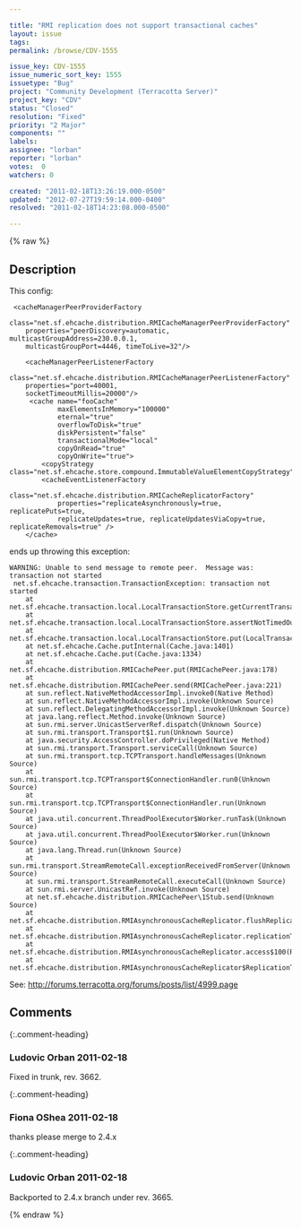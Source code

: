 ```yaml
---

title: "RMI replication does not support transactional caches"
layout: issue
tags: 
permalink: /browse/CDV-1555

issue_key: CDV-1555
issue_numeric_sort_key: 1555
issuetype: "Bug"
project: "Community Development (Terracotta Server)"
project_key: "CDV"
status: "Closed"
resolution: "Fixed"
priority: "2 Major"
components: ""
labels: 
assignee: "lorban"
reporter: "lorban"
votes:  0
watchers: 0

created: "2011-02-18T13:26:19.000-0500"
updated: "2012-07-27T19:59:14.000-0400"
resolved: "2011-02-18T14:23:08.000-0500"

---
```




{% raw %}



## Description

<div markdown="1" class="description">

This config:

```
 <cacheManagerPeerProviderFactory
 	class="net.sf.ehcache.distribution.RMICacheManagerPeerProviderFactory"	
 	properties="peerDiscovery=automatic, multicastGroupAddress=230.0.0.1,
 	multicastGroupPort=4446, timeToLive=32"/>
 	
 	<cacheManagerPeerListenerFactory
 	class="net.sf.ehcache.distribution.RMICacheManagerPeerListenerFactory"	
 	properties="port=40001,
 	socketTimeoutMillis=20000"/>
     <cache name="fooCache"
            maxElementsInMemory="100000"
            eternal="true"           
            overflowToDisk="true"
            diskPersistent="false"
            transactionalMode="local" 
            copyOnRead="true"
            copyOnWrite="true">
 		<copyStrategy class="net.sf.ehcache.store.compound.ImmutableValueElementCopyStrategy"/>
 		<cacheEventListenerFactory
 	   		class="net.sf.ehcache.distribution.RMICacheReplicatorFactory"
 	   		properties="replicateAsynchronously=true, replicatePuts=true,
 	   		replicateUpdates=true, replicateUpdatesViaCopy=true, replicateRemovals=true" />
 	</cache>
```


ends up throwing this exception:


```
WARNING: Unable to send message to remote peer.  Message was: transaction not started
 net.sf.ehcache.transaction.TransactionException: transaction not started
 	at net.sf.ehcache.transaction.local.LocalTransactionStore.getCurrentTransactionContext(LocalTransactionStore.java:89)
 	at net.sf.ehcache.transaction.local.LocalTransactionStore.assertNotTimedOut(LocalTransactionStore.java:95)
 	at net.sf.ehcache.transaction.local.LocalTransactionStore.put(LocalTransactionStore.java:155)
 	at net.sf.ehcache.Cache.putInternal(Cache.java:1401)
 	at net.sf.ehcache.Cache.put(Cache.java:1334)
 	at net.sf.ehcache.distribution.RMICachePeer.put(RMICachePeer.java:178)
 	at net.sf.ehcache.distribution.RMICachePeer.send(RMICachePeer.java:221)
 	at sun.reflect.NativeMethodAccessorImpl.invoke0(Native Method)
 	at sun.reflect.NativeMethodAccessorImpl.invoke(Unknown Source)
 	at sun.reflect.DelegatingMethodAccessorImpl.invoke(Unknown Source)
 	at java.lang.reflect.Method.invoke(Unknown Source)
 	at sun.rmi.server.UnicastServerRef.dispatch(Unknown Source)
 	at sun.rmi.transport.Transport$1.run(Unknown Source)
 	at java.security.AccessController.doPrivileged(Native Method)
 	at sun.rmi.transport.Transport.serviceCall(Unknown Source)
 	at sun.rmi.transport.tcp.TCPTransport.handleMessages(Unknown Source)
 	at sun.rmi.transport.tcp.TCPTransport$ConnectionHandler.run0(Unknown Source)
 	at sun.rmi.transport.tcp.TCPTransport$ConnectionHandler.run(Unknown Source)
 	at java.util.concurrent.ThreadPoolExecutor$Worker.runTask(Unknown Source)
 	at java.util.concurrent.ThreadPoolExecutor$Worker.run(Unknown Source)
 	at java.lang.Thread.run(Unknown Source)
 	at sun.rmi.transport.StreamRemoteCall.exceptionReceivedFromServer(Unknown Source)
 	at sun.rmi.transport.StreamRemoteCall.executeCall(Unknown Source)
 	at sun.rmi.server.UnicastRef.invoke(Unknown Source)
 	at net.sf.ehcache.distribution.RMICachePeer\1Stub.send(Unknown Source)
 	at net.sf.ehcache.distribution.RMIAsynchronousCacheReplicator.flushReplicationQueue(RMIAsynchronousCacheReplicator.java:317)
 	at net.sf.ehcache.distribution.RMIAsynchronousCacheReplicator.replicationThreadMain(RMIAsynchronousCacheReplicator.java:119)
 	at net.sf.ehcache.distribution.RMIAsynchronousCacheReplicator.access$100(RMIAsynchronousCacheReplicator.java:56)
 	at net.sf.ehcache.distribution.RMIAsynchronousCacheReplicator$ReplicationThread.run(RMIAsynchronousCacheReplicator.java:376)
```


See: http://forums.terracotta.org/forums/posts/list/4999.page

</div>

## Comments


{:.comment-heading}
### **Ludovic Orban** <span class="date">2011-02-18</span>

<div markdown="1" class="comment">

Fixed in trunk, rev. 3662.

</div>


{:.comment-heading}
### **Fiona OShea** <span class="date">2011-02-18</span>

<div markdown="1" class="comment">

thanks please merge to 2.4.x

</div>


{:.comment-heading}
### **Ludovic Orban** <span class="date">2011-02-18</span>

<div markdown="1" class="comment">

Backported to 2.4.x branch under rev. 3665.

</div>



{% endraw %}
